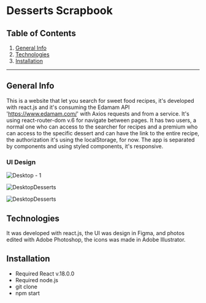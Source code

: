 Desserts Scrapbook
============

## Table of Contents
1. [General Info](#general-info)
2. [Technologies](#technologies)
3. [Installation](#installation)

***
## General Info

This is a website that let you search for sweet food recipes, it's developed with react.js and it's consuming the Edamam API 'https://www.edamam.com/' with Axios requests and from a service. It's using react-router-dom v.6 for navigate between pages. It has two users, a normal one who can access to the searcher for recipes and a premium who can access to the specific dessert and can have the link to the entire recipe, the authorization it's using the localStorage, for now. The app is separated by components and using styled components, it's responsive.

### UI Design
![Desktop - 1](https://user-images.githubusercontent.com/73828751/163795770-bb3f2b0b-0088-4a80-876f-60d8e2b7f29c.jpg)


![DesktopDesserts](https://user-images.githubusercontent.com/73828751/163796429-c1c259d0-a20b-475c-b7a5-d09e8184c2bf.jpg)

![DesktopDesserts](https://user-images.githubusercontent.com/73828751/163796436-9dde3ebe-813a-451e-a510-4e54ca718940.jpg)

## Technologies
It was developed with react.js, the UI was design in Figma, and photos edited with Adobe Photoshop, the icons was made in Adobe Illustrator. 

## Installation
- Required React v.18.0.0
- Required node.js
- git clone <repository>
- npm start
